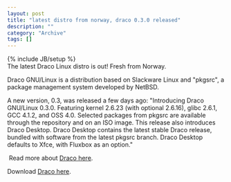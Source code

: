 ```yaml
--- 
layout: post 
title: "latest distro from norway, draco 0.3.0 released"
description: ""
category: "Archive"
tags: []
---
```

{% include JB/setup %}  
The latest Draco Linux distro is out! Fresh from Norway.

Draco GNU/Linux is a distribution based on Slackware Linux and "pkgsrc", a package management system developed by NetBSD.

A new version, 0.3, was released a few days ago: "Introducing Draco GNU/Linux 0.3.0. Featuring kernel 2.6.23 (with optional 2.6.16), glibc 2.6.1, GCC 4.1.2, and OSS 4.0. Selected packages from pkgsrc are available through the repository and on an ISO image. This release also introduces Draco Desktop. Draco Desktop contains the latest stable Draco release, bundled with software from the latest pkgsrc branch. Draco Desktop defaults to Xfce, with Fluxbox as an option." 

<img src="http://cdn.umedia.no/img/slim.jpg" alt="" class="reflect rheight18"/>
Read more about <a href="http://www.dracolinux.org/">Draco here</a>.

Download <a href="http://dracolinux.org/pub/draco-0.3-iso/draco-0.3.0.iso">Draco here</a>.
